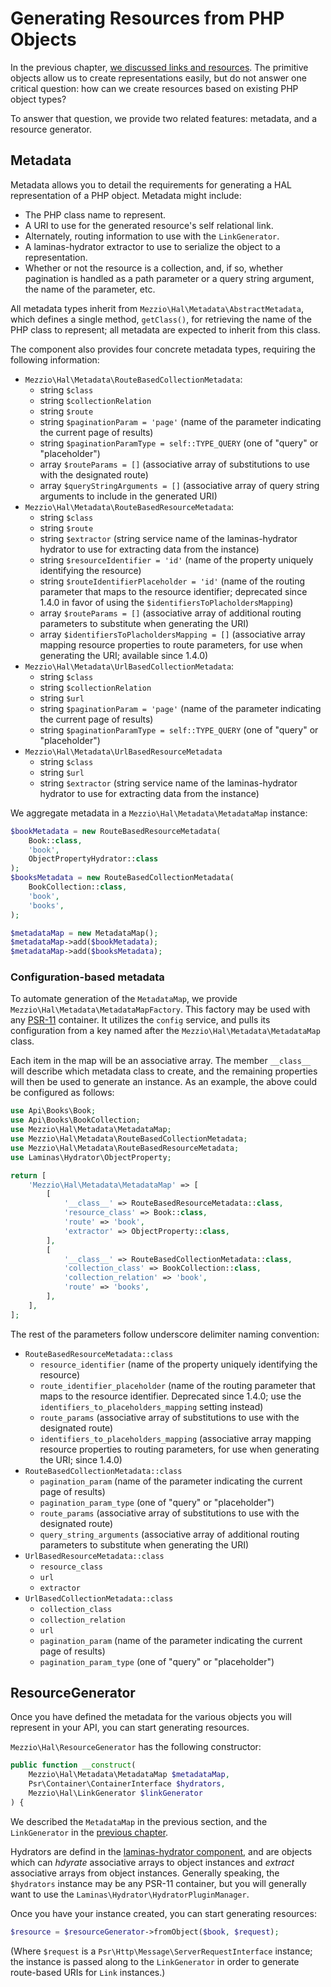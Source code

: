 # Generating Resources from PHP Objects

In the previous chapter, [we discussed links and resources](links-and-resources.md).
The primitive objects allow us to create representations easily, but do not
answer one critical question: how can we create resources based on existing PHP
object types?

To answer that question, we provide two related features: metadata, and a
resource generator.

## Metadata

Metadata allows you to detail the requirements for generating a HAL
representation of a PHP object. Metadata might include:

- The PHP class name to represent.
- A URI to use for the generated resource's self relational link.
- Alternately, routing information to use with the `LinkGenerator`.
- A laminas-hydrator extractor to use to serialize the object to a representation.
- Whether or not the resource is a collection, and, if so, whether pagination is
  handled as a path parameter or a query string argument, the name of the
  parameter, etc.

All metadata types inherit from `Mezzio\Hal\Metadata\AbstractMetadata`,
which defines a single method, `getClass()`, for retrieving the name of the PHP
class to represent; all metadata are expected to inherit from this class.

The component also provides four concrete metadata types, requiring the
following information:

- `Mezzio\Hal\Metadata\RouteBasedCollectionMetadata`:
  - string `$class`
  - string `$collectionRelation`
  - string `$route`
  - string `$paginationParam = 'page'` (name of the parameter indicating the
    current page of results)
  - string `$paginationParamType = self::TYPE_QUERY` (one of "query" or "placeholder")
  - array `$routeParams = []` (associative array of substitutions to use with
    the designated route)
  - array `$queryStringArguments = []` (associative array of query string
    arguments to include in the generated URI)
- `Mezzio\Hal\Metadata\RouteBasedResourceMetadata`:
  - string `$class`
  - string `$route`
  - string `$extractor` (string service name of the laminas-hydrator hydrator to
    use for extracting data from the instance)
  - string `$resourceIdentifier = 'id'` (name of the property uniquely
    identifying the resource)
  - string `$routeIdentifierPlaceholder = 'id'` (name of the routing parameter
    that maps to the resource identifier; deprecated since 1.4.0 in favor of
    using the `$identifiersToPlacholdersMapping`)
  - array `$routeParams = []` (associative array of additional routing
    parameters to substitute when generating the URI)
  - array `$identifiersToPlacholdersMapping = []` (associative array mapping resource properties to route parameters, for use when generating the URI; available since 1.4.0)
- `Mezzio\Hal\Metadata\UrlBasedCollectionMetadata`:
  - string `$class`
  - string `$collectionRelation`
  - string `$url`
  - string `$paginationParam = 'page'` (name of the parameter indicating the
    current page of results)
  - string `$paginationParamType = self::TYPE_QUERY` (one of "query" or "placeholder")
- `Mezzio\Hal\Metadata\UrlBasedResourceMetadata`
  - string `$class`
  - string `$url`
  - string `$extractor` (string service name of the laminas-hydrator hydrator to
    use for extracting data from the instance)

We aggregate metadata in a `Mezzio\Hal\Metadata\MetadataMap` instance:

```php
$bookMetadata = new RouteBasedResourceMetadata(
    Book::class,
    'book',
    ObjectPropertyHydrator::class
);
$booksMetadata = new RouteBasedCollectionMetadata(
    BookCollection::class,
    'book',
    'books',
);

$metadataMap = new MetadataMap();
$metadataMap->add($bookMetadata);
$metadataMap->add($booksMetadata);
```

### Configuration-based metadata

To automate generation of the `MetadataMap`, we provide
`Mezzio\Hal\Metadata\MetadataMapFactory`. This factory may be used with any
[PSR-11](https://www.php-fig.org/psr/psr-11/) container. It utilizes the `config`
service, and pulls its configuration from a key named after the
`Mezzio\Hal\Metadata\MetadataMap` class.

Each item in the map will be an associative array. The member `__class__` will
describe which metadata class to create, and the remaining properties will then
be used to generate an instance. As an example, the above could be configured as
follows:

```php
use Api\Books\Book;
use Api\Books\BookCollection;
use Mezzio\Hal\Metadata\MetadataMap;
use Mezzio\Hal\Metadata\RouteBasedCollectionMetadata;
use Mezzio\Hal\Metadata\RouteBasedResourceMetadata;
use Laminas\Hydrator\ObjectProperty;

return [
    'Mezzio\Hal\Metadata\MetadataMap' => [
        [
            '__class__' => RouteBasedResourceMetadata::class,
            'resource_class' => Book::class,
            'route' => 'book',
            'extractor' => ObjectProperty::class,
        ],
        [
            '__class__' => RouteBasedCollectionMetadata::class,
            'collection_class' => BookCollection::class,
            'collection_relation' => 'book',
            'route' => 'books',
        ],
    ],
];
```

The rest of the parameters follow underscore delimiter naming convention:

- `RouteBasedResourceMetadata::class`
  - `resource_identifier` (name of the property uniquely identifying the resource)
  - `route_identifier_placeholder` (name of the routing parameter that maps to the resource identifier. Deprecated since 1.4.0; use the `identifiers_to_placeholders_mapping` setting instead)
  - `route_params` (associative array of substitutions to use with the designated route)
  - `identifiers_to_placeholders_mapping` (associative array mapping resource properties to routing parameters, for use when generating the URI; since 1.4.0)
- `RouteBasedCollectionMetadata::class`
  - `pagination_param`  (name of the parameter indicating the current page of results)
  - `pagination_param_type` (one of "query" or "placeholder")
  - `route_params` (associative array of substitutions to use with the designated route)
  - `query_string_arguments` (associative array of additional routing parameters to substitute when generating the URI)
- `UrlBasedResourceMetadata::class`
  - `resource_class`
  - `url`
  - `extractor`
- `UrlBasedCollectionMetadata::class`
  - `collection_class`
  - `collection_relation`
  - `url`
  - `pagination_param` (name of the parameter indicating the current page of results)
  - `pagination_param_type` (one of "query" or "placeholder")

## ResourceGenerator

Once you have defined the metadata for the various objects you will represent in
your API, you can start generating resources.

`Mezzio\Hal\ResourceGenerator` has the following constructor:

```php
public function __construct(
    Mezzio\Hal\Metadata\MetadataMap $metadataMap,
    Psr\Container\ContainerInterface $hydrators,
    Mezzio\Hal\LinkGenerator $linkGenerator
) {
```

We described the `MetadataMap` in the previous section, and the `LinkGenerator`
in the [previous chapter](links-and-resources.md#route-based-link-uris).

Hydrators are defind in the [laminas-hydrator component](https://docs.laminas.dev/laminas-hydrator/),
and are objects which can _hdyrate_ associative arrays to object instances and
_extract_ associative arrays from object instances. Generally speaking, the
`$hydrators` instance may be any PSR-11 container, but you will generally want
to use the `Laminas\Hydrator\HydratorPluginManager`.

Once you have your instance created, you can start generating resources:

```php
$resource = $resourceGenerator->fromObject($book, $request);
```

(Where `$request` is a `Psr\Http\Message\ServerRequestInterface` instance; the
instance is passed along to the `LinkGenerator` in order to generate route-based
URIs for `Link` instances.)
